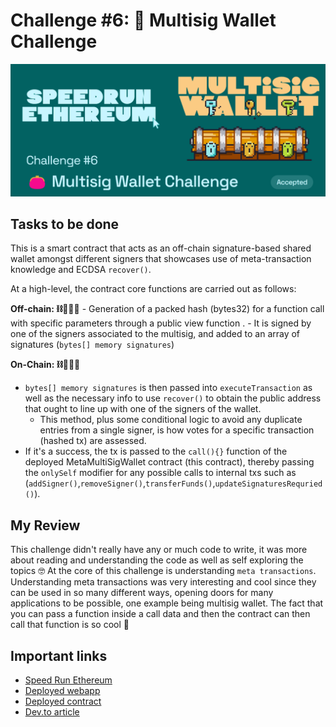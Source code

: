 # Challenge #6: 👛 Multisig Wallet Challenge

<p align="center">
  <img src="./sre_c6.png" />
</p>

## Tasks to be done

This is a smart contract that acts as an off-chain signature-based shared wallet amongst different signers that showcases use of meta-transaction knowledge and ECDSA `recover()`.

At a high-level, the contract core functions are carried out as follows:

**Off-chain: ⛓🙅🏻‍♂️** - Generation of a packed hash (bytes32) for a function call with specific parameters through a public view function . - It is signed by one of the signers associated to the multisig, and added to an array of signatures (`bytes[] memory signatures`)

**On-Chain: ⛓🙆🏻‍♂️**

- `bytes[] memory signatures` is then passed into `executeTransaction` as well as the necessary info to use `recover()` to obtain the public address that ought to line up with one of the signers of the wallet.
  - This method, plus some conditional logic to avoid any duplicate entries from a single signer, is how votes for a specific transaction (hashed tx) are assessed.
- If it's a success, the tx is passed to the `call(){}` function of the deployed MetaMultiSigWallet contract (this contract), thereby passing the `onlySelf` modifier for any possible calls to internal txs such as (`addSigner()`,`removeSigner()`,`transferFunds()`,`updateSignaturesRequried()`).

## My Review

This challenge didn't really have any or much code to write, it was more about reading and understanding the code as well as self exploring the topics 🤓 At the core of this challenge is understanding `meta transactions`. Understanding meta transactions was very interesting and cool since they can be used in so many different ways, opening doors for many applications to be possible, one example being multisig wallet. The fact that you can pass a function inside a call data and then the contract can then call that function is so cool 🤌

## Important links

- [Speed Run Ethereum](https://github.com/scaffold-eth/scaffold-eth-challenges/tree/challenge-5-multisig)
- [Deployed webapp](https://kevinj-sre-c6.surge.sh/)
- [Deployed contract](https://goerli.etherscan.io/address/0xc45FEd4ebc8492b0E8997fB03Bc8D3183bF7B6f4)
- [Dev.to article](https://dev.to/kevinjoshi46b/challenge-6-multisig-wallet-challenge-3aaf)
